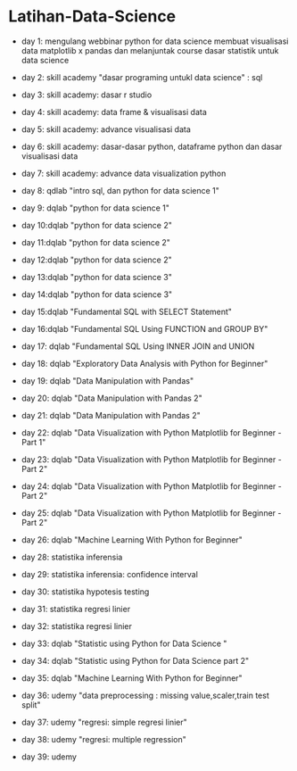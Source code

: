 # Latihan-Data-Science

- day 1: mengulang webbinar python for data science membuat visualisasi data matplotlib x pandas dan melanjuntak course dasar statistik untuk data science

- day 2: skill academy "dasar programing untukl data science" : sql
- day 3: skill academy: dasar r studio
- day 4: skill academy: data frame & visualisasi data
- day 5: skill academy: advance visualisasi data
- day 6: skill academy: dasar-dasar python, dataframe python dan dasar visualisasi data
- day 7: skill academy: advance data visualization python
- day 8: qdlab "intro sql, dan python for data science 1"
- day 9: dqlab "python for data science 1"
- day 10:dqlab "python for data science 2"

- day 11:dqlab "python for data science 2"

- day 12:dqlab "python for data science 2"

- day 13:dqlab "python for data science 3"

- day 14:dqlab "python for data science 3"

- day 15:dqlab "Fundamental SQL with SELECT Statement"

- day 16:dqlab "Fundamental SQL Using FUNCTION and GROUP BY"

- day 17: dqlab "Fundamental SQL Using INNER JOIN and UNION

- day 18: dqlab "Exploratory Data Analysis with Python for Beginner"

- day 19: dqlab "Data Manipulation with Pandas"

- day 20: dqlab "Data Manipulation with Pandas 2"

- day 21: dqlab "Data Manipulation with Pandas 2"

- day 22: dqlab "Data Visualization with Python Matplotlib for Beginner - Part 1"

- day 23: dqlab "Data Visualization with Python Matplotlib for Beginner - Part 2"

- day 24: dqlab "Data Visualization with Python Matplotlib for Beginner - Part 2"

- day 25: dqlab "Data Visualization with Python Matplotlib for Beginner - Part 2"

- day 26: dqlab "Machine Learning With Python for Beginner"

- day 28: statistika inferensia

- day 29: statistika inferensia: confidence interval

- day 30: statistika hypotesis testing

- day 31: statistika regresi linier

- day 32: statistika regresi linier

- day 33: dqlab "Statistic using Python for Data Science "

- day 34: dqlab "Statistic using Python for Data Science part 2"

- day 35: dqlab "Machine Learning With Python for Beginner"

- day 36: udemy "data preprocessing : missing value,scaler,train test split"

- day 37: udemy "regresi: simple regresi linier" 

- day 38: udemy "regresi: multiple regression"

- day 39: udemy 






